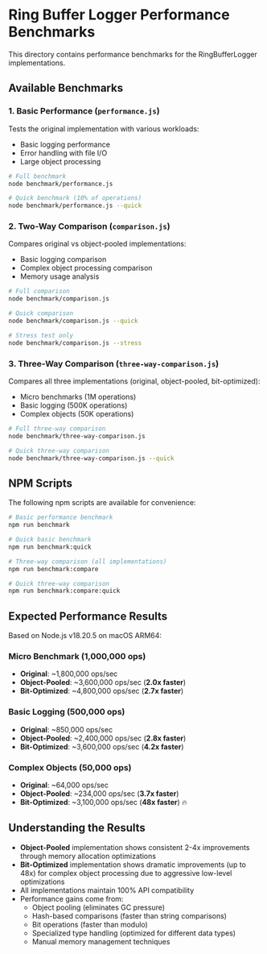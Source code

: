 # Ring Buffer Logger Performance Benchmarks

This directory contains performance benchmarks for the RingBufferLogger implementations.

## Available Benchmarks

### 1. Basic Performance (`performance.js`)
Tests the original implementation with various workloads:
- Basic logging performance
- Error handling with file I/O
- Large object processing

```bash
# Full benchmark
node benchmark/performance.js

# Quick benchmark (10% of operations)
node benchmark/performance.js --quick
```

### 2. Two-Way Comparison (`comparison.js`)
Compares original vs object-pooled implementations:
- Basic logging comparison
- Complex object processing comparison
- Memory usage analysis

```bash
# Full comparison
node benchmark/comparison.js

# Quick comparison
node benchmark/comparison.js --quick

# Stress test only
node benchmark/comparison.js --stress
```

### 3. Three-Way Comparison (`three-way-comparison.js`)
Compares all three implementations (original, object-pooled, bit-optimized):
- Micro benchmarks (1M operations)
- Basic logging (500K operations)  
- Complex objects (50K operations)

```bash
# Full three-way comparison
node benchmark/three-way-comparison.js

# Quick three-way comparison
node benchmark/three-way-comparison.js --quick
```

## NPM Scripts

The following npm scripts are available for convenience:

```bash
# Basic performance benchmark
npm run benchmark

# Quick basic benchmark
npm run benchmark:quick

# Three-way comparison (all implementations)
npm run benchmark:compare

# Quick three-way comparison
npm run benchmark:compare:quick
```

## Expected Performance Results

Based on Node.js v18.20.5 on macOS ARM64:

### Micro Benchmark (1,000,000 ops)
- **Original**: ~1,800,000 ops/sec
- **Object-Pooled**: ~3,600,000 ops/sec (**2.0x faster**)
- **Bit-Optimized**: ~4,800,000 ops/sec (**2.7x faster**)

### Basic Logging (500,000 ops)
- **Original**: ~850,000 ops/sec
- **Object-Pooled**: ~2,400,000 ops/sec (**2.8x faster**)
- **Bit-Optimized**: ~3,600,000 ops/sec (**4.2x faster**)

### Complex Objects (50,000 ops)
- **Original**: ~64,000 ops/sec
- **Object-Pooled**: ~234,000 ops/sec (**3.7x faster**)
- **Bit-Optimized**: ~3,100,000 ops/sec (**48x faster**) 🔥

## Understanding the Results

- **Object-Pooled** implementation shows consistent 2-4x improvements through memory allocation optimizations
- **Bit-Optimized** implementation shows dramatic improvements (up to 48x) for complex object processing due to aggressive low-level optimizations
- All implementations maintain 100% API compatibility
- Performance gains come from:
  - Object pooling (eliminates GC pressure)
  - Hash-based comparisons (faster than string comparisons)
  - Bit operations (faster than modulo)
  - Specialized type handling (optimized for different data types)
  - Manual memory management techniques 